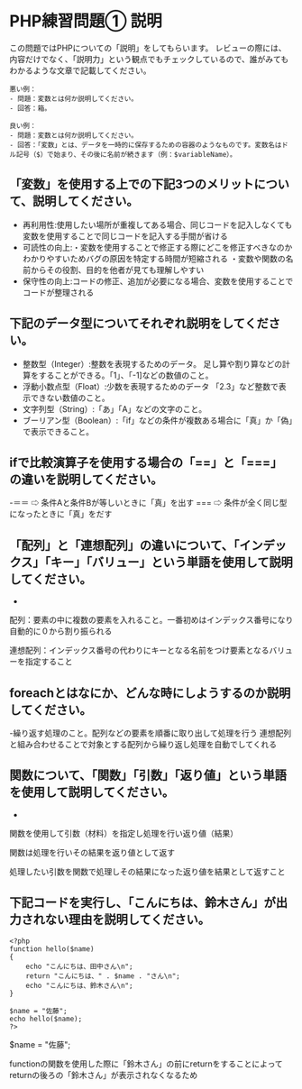 # PHP練習問題① 説明
この問題ではPHPについての「説明」をしてもらいます。
レビューの際には、内容だけでなく、「説明力」という観点でもチェックしているので、誰がみてもわかるような文章で記載してください。

```
悪い例：
- 問題：変数とは何か説明してください。
- 回答：箱。

良い例：
- 問題：変数とは何か説明してください。
- 回答：「変数」とは、データを一時的に保存するための容器のようなものです。変数名はドル記号（$）で始まり、その後に名前が続きます（例：$variableName）。
```

## 「変数」を使用する上での下記3つのメリットについて、説明してください。
- 再利用性:使用したい場所が重複してある場合、同じコードを記入しなくても変数を使用することで同じコードを記入する手間が省ける
- 可読性の向上:・変数を使用することで修正する際にどこを修正すべきなのかわかりやすいためバグの原因を特定する時間が短縮される
・変数や関数の名前からその役割、目的を他者が見ても理解しやすい
- 保守性の向上:コードの修正、追加が必要になる場合、変数を使用することでコードが整理される

## 下記のデータ型についてそれぞれ説明をしてください。
- 整数型（Integer）:整数を表現するためのデータ。
足し算や割り算などの計算をすることができる。「1」、「-1]などの数値のこと。
- 浮動小数点型（Float）:少数を表現するためのデータ
「2.3」など整数で表示できない数値のこと。
- 文字列型（String）:「あ」「A」などの文字のこと。
- ブーリアン型（Boolean）:「if」などの条件が複数ある場合に「真」か「偽」で表示できること。

## ifで比較演算子を使用する場合の「==」と「===」の違いを説明してください。
-＝＝ ⇨ 条件Aと条件Bが等しいときに「真」を出す
=== ⇨ 条件が全く同じ型になったときに「真」をだす
## 「配列」と「連想配列」の違いについて、「インデックス」「キー」「バリュー」という単語を使用して説明してください。
-
配列：要素の中に複数の要素を入れること。一番初めはインデックス番号になり自動的に０から割り振られる

連想配列：インデックス番号の代わりにキーとなる名前をつけ要素となるバリューを指定すること

## foreachとはなにか、どんな時にしようするのか説明してください。
-繰り返す処理のこと。配列などの要素を順番に取り出して処理を行う
連想配列と組み合わせることで対象とする配列から繰り返し処理を自動でしてくれる

## 関数について、「関数」「引数」「返り値」という単語を使用して説明してください。
-
関数を使用して引数（材料）を指定し処理を行い返り値（結果）

関数は処理を行いその結果を返り値として返す

処理したい引数を関数で処理しその結果になった返り値を結果として返すこと



## 下記コードを実行し、「こんにちは、鈴木さん」が出力されない理由を説明してください。
```
<?php
function hello($name)
{
    echo "こんにちは、田中さん\n";
    return "こんにちは、" . $name . "さん\n";
    echo "こんにちは、鈴木さん\n";
}

$name = "佐藤";
echo hello($name);
?>
```
$name = "佐藤";

functionの関数を使用した際に「鈴木さん」の前にreturnをすることによってreturnの後ろの「鈴木さん」が表示されなくなるため